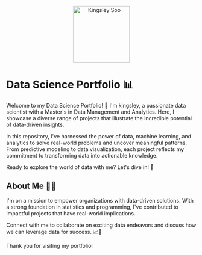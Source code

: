 <p align="center">
  <img src="https://github.com/Kingsley0919" alt="Kingsley Soo" width="150" height="150">
</p>

# Data Science Portfolio 📊

Welcome to my Data Science Portfolio! 🌟 I'm kingsley, a passionate data scientist with a Master's in Data Management and Analytics. Here, I showcase a diverse range of projects that illustrate the incredible potential of data-driven insights.

In this repository, I've harnessed the power of data, machine learning, and analytics to solve real-world problems and uncover meaningful patterns. From predictive modeling to data visualization, each project reflects my commitment to transforming data into actionable knowledge.

Ready to explore the world of data with me? Let's dive in! 🚀


## About Me 👨‍💼

I'm on a mission to empower organizations with data-driven solutions. With a strong foundation in statistics and programming, I've contributed to impactful projects that have real-world implications. 

Connect with me to collaborate on exciting data endeavors and discuss how we can leverage data for success. 📈🤖


Thank you for visiting my portfolio!
